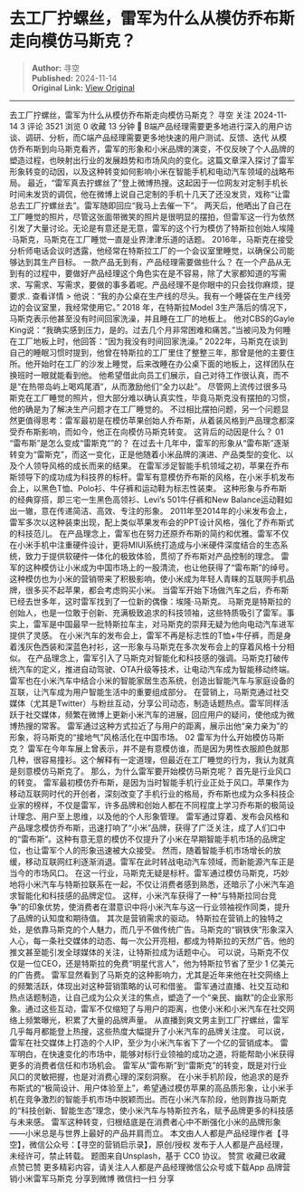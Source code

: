 # 去工厂拧螺丝，雷军为什么从模仿乔布斯走向模仿马斯克？

> **Author:** 寻空  
> **Published:** 2024-11-14  
> **Original Link:** [View Original](https://www.woshipm.com/marketing/6140685.html)

---

去工厂拧螺丝，雷军为什么从模仿乔布斯走向模仿马斯克？ 寻空 关注 2024-11-14 3 评论 3521 浏览 0 收藏 13 分钟 🔗 B端产品经理需要更多地进行深入的用户访谈、调研、分析，而C端产品经理需要更多地快速的用户测试、反馈、迭代 从模仿乔布斯到向马斯克看齐，雷军的形象和小米品牌的演变，不仅反映了个人品牌的塑造过程，也映射出行业的发展趋势和市场风向的变化。这篇文章深入探讨了雷军形象转变的动因，以及这种转变如何影响小米在智能手机和电动汽车领域的战略布局。 最近，“雷军真去拧螺丝了”登上微博热搜。这起因于一位网友对定制手机长时间未发货的调侃，他在微博上说自己定制的手机十几天了还没发货，戏称“让雷总去工厂拧螺丝去”。雷军随即回应“我马上去催一下”。 两天后，他晒出了自己在工厂睡觉的照片，尽管这张面带微笑的照片是很明显的摆拍，但雷军这一行为依然引发了大量讨论。无论是有意还是无意，雷军的这个行为模仿了特斯拉创始人埃隆·马斯克，马斯克在工厂睡觉一直是业界津津乐道的话题。 2016年，马斯克在接受分析师电话会议时透露，他经常在特斯拉工厂的一个会议室里睡觉，以确保公司能够达到其生产目标。 一款产品无到有，产品经理需要做些什么？ 在一个产品从无到有的过程中，要做好产品经理这个角色实在是不容易，除了大家都知道的写需求、写需求、写需求，要做的事多着呢。产品经理不是你眼中的只会找你麻烦，提要求.. 查看详情 > 他说：“我的办公桌在生产线的尽头。我有一个睡袋在生产线旁边的会议室里，我经常使用它。” 2018 年，在特斯拉Model 3生产落后的情况下，马斯克表示他甚至没有时间回家洗澡，并且睡在工厂的地板上。 他对CBS的Gayle King说：“我确实感到压力，是的。过去几个月非常困难和痛苦。”当被问及为何睡在工厂地板上时，他回答：“因为我没有时间回家洗澡。” 2022年，马斯克在谈到自己的睡眠习惯时提到，他曾在特斯拉的工厂里住了整整三年，那曾是他的主要住所。他开始时在工厂的沙发上睡觉，后来改睡在办公桌下面的地板上，这样团队在换班时一眼就能看到他。 他希望借此向员工们展示，自己对待工作很认真，而不是“在热带岛屿上喝鸡尾酒”，从而激励他们“全力以赴”。 尽管网上流传过很多马斯克在工厂睡觉的照片，但大部分难以确认真实性，毕竟马斯克没有摆拍的习惯，他的确是为了解决生产问题才在工厂睡觉的。 不过相比摆拍问题，另一个问题显然更值得思考：雷军最初是在模仿苹果创始人乔布斯，从着装风格到产品理念都深受乔布斯影响，而如今，他正在向模仿马斯克转变。 这背后的动因是什么？ 01   “雷布斯”是怎么变成“雷斯克“”的？ 在过去十几年中，雷军的形象从“雷布斯”逐渐转变为“雷斯克”，而这一变化，正是他随着小米品牌的演进、产品类型的变化、以及个人领导风格的成长而来的结果。 在雷军涉足智能手机领域之初，苹果在乔布斯领导下的成功成为科技界的标杆。雷军有意模仿乔布斯的风格，在小米手机发布会上，以黑色T恤、Polo衫、牛仔裤和运动鞋为标志性装束。 这种形象与乔布斯的经典穿搭，即三宅一生黑色高领衫、Levi’s 501牛仔裤和New Balance运动鞋如出一辙，意在传递简洁、高效、专注的形象。 2011年至2014年的小米发布会上，雷军多次以这种装束出现，配上类似苹果发布会的PPT设计风格，强化了乔布斯式的科技范儿。 在产品理念上，雷军也在努力还原乔布斯的简约和优雅。雷军不仅在小米手机中注重硬件设计，更将MIUI系统打造成与小米硬件深度结合的生态系统，致力于提供软硬件一体化的极致体验，贯彻了乔布斯对产品控制的理念。 雷军的这种模仿让小米成为中国市场上的一股清流，也让他获得了“雷布斯”的绰号。这种模仿也为小米的营销带来了积极影响，使小米成为年轻人青睐的互联网手机品牌，很多买不起苹果，都会考虑购买小米。 当雷军开始下场做汽车之后，乔布斯已经去世多年，这时雷军找到了一位新的偶像：埃隆·马斯克。 马斯克是特斯拉的创始人，也是一位敢于创新、充满极致追求的科技领袖，这些特质吸引了雷军。事实上，雷军是中国最早一批特斯拉车主，对马斯克的崇拜无疑为他向电动汽车进军提供了灵感。 在小米汽车的发布会上，雷军不再是标志性的T恤+牛仔裤，而是身着浅灰色西装和深蓝色衬衫，这一形象与马斯克在多次发布会上的穿着风格十分相似。 在产品理念上，雷军引入了马斯克对智能化和科技感的强调。马斯克打破传统汽车的定义，推进自动驾驶、OTA升级等技术，让电动汽车成为智能移动终端。雷军也在小米汽车中结合小米的智能家居生态系统，创造出智能汽车与家庭设备的互联，让汽车成为用户智能生活中的重要组成部分。 在营销上，马斯克通过社交媒体（尤其是Twitter）与粉丝互动，分享公司动态，制造话题热点。雷军同样活跃于社交媒体，频繁在微博上更新小米汽车的进展，回应用户的疑问，使他成为微博热搜的常客。 雷军通过这种方式拉近了与用户的距离，展示出他“亲力亲为”的形象，将马斯克的“接地气”风格活化在中国市场。 02 雷军为什么开始模仿马斯克？ 雷军在今年车展上曾表示，并不是有意模仿谁，而是因为男性衣服颜色就那几种，很容易撞衫。这个解释有一定道理，但最近在工厂睡觉的行为，我认为就真是刻意模仿马斯克了。 那么，为什么雷军要开始模仿马斯克呢？ 首先是行业风口的转变。 雷军最初模仿乔布斯，是因为当时智能手机行业正处于风口。苹果作为移动互联网时代的开创者，深刻改变了手机行业的格局，乔布斯也成为众多科技企业家的榜样，不仅是雷军，许多品牌和创始人都在不同程度上学习乔布斯的极简设计理念、用户至上思维，以及他的个人形象管理。 雷军通过穿着、发布会风格和产品理念模仿乔布斯，迅速打响了“小米”品牌，获得了广泛关注，成了人们口中的“雷布斯”。这种有意无意的模仿不仅提升了小米在早期智能手机市场的品牌定位，也让雷军个人的形象迅速被大众接受。 然而，随着智能手机市场增长的放缓，移动互联网红利逐渐消退。雷军在此时转战电动汽车领域，而新能源汽车正是当今的市场风口。 在这一行业，马斯克无疑是标杆。雷军通过模仿马斯克，巧妙地将小米汽车与特斯拉联系在一起，不仅让消费者感到熟悉，还暗示了小米汽车追求智能化和科技感的品牌定位。 这样，小米汽车获得了一种“与特斯拉同台竞争”的印象优势，使消费者在潜意识中将小米汽车与这一行业领袖视作同类，提升了品牌的认知度和期待值。 其次是营销需求的驱动。 特斯拉在营销上的独特之处，是依靠马斯克的个人魅力，而几乎不做传统广告。马斯克的“钢铁侠”形象深入人心，每一条社交媒体的动态、每一次公开亮相，都成为特斯拉的天然广告。他的推文甚至能引发全球媒体的关注，让特斯拉成为话题中心。 可以说，马斯克不仅仅是一位CEO，还是特斯拉的免费“明星代言人”，他为特斯拉节省了至少 1 亿美元的广告费。 雷军显然看到了马斯克的这种影响力，尤其是近年来他在社交网络上的频繁活跃，体现出对这种营销策略的认可和借鉴。 雷军通过直播、社交互动和热点话题制造，让自己成为公众关注的焦点，塑造了一个“亲民、幽默”的企业家形象。通过这些互动，雷军不仅缩短了与用户的距离，也使小米和小米汽车在社交网络上频繁曝光，积累了大量的品牌声量。 从直播到爽文男主到工厂拧螺丝，雷军几乎每月都能登上热搜，这些热度大幅提升了小米汽车的品牌关注度。 可以说，雷军在社交媒体上打造的个人IP，至少为小米汽车省下了一个亿的营销成本。 雷军明白，在快速变化的市场中，能够对标行业领袖的成功之道，将能帮助小米获得更多的消费者信任和市场机会。 雷军从“雷布斯”到“雷斯克”的转变，既是对行业风口的灵敏把握，也是对消费心理的深刻洞察。 在小米手机阶段，他追求的是乔布斯式的“极简设计、用户体验至上”，希望通过模仿苹果的高品质形象，让小米手机在竞争激烈的智能手机市场中脱颖而出。而在小米汽车阶段，他则靠拢马斯克的“科技创新、智能生态”理念，使小米汽车与特斯拉齐名，赋予品牌更多的科技感与未来感。 雷军这种转变，归根结底是在消费者心中不断强化小米的品牌形象——小米总是与世界上最好的产品并肩而立。 本文由人人都是产品经理作者【寻空】，微信公众号：【寻空的营销启示录】，原创/授权 发布于人人都是产品经理，未经许可，禁止转载。 题图来自Unsplash，基于 CC0 协议。 赞赏 收藏已收藏 点赞已赞 更多精彩内容，请关注人人都是产品经理微信公众号或下载App 品牌营销小米雷军马斯克 分享到微博 微信扫一扫 分享